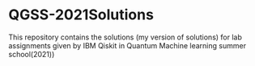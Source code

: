 # QGSS-2021Solutions
This repository contains the solutions (my version of solutions) for lab assignments given by IBM Qiskit in Quantum Machine learning summer school(2021)) 
